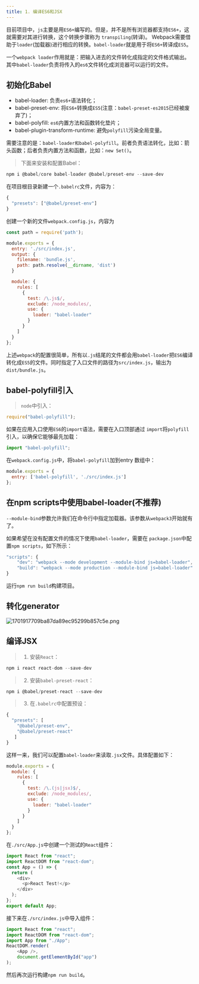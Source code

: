 ```yaml
---
title: 1. 编译ES6和JSX
---
```


目前项目中，`js`主要是用`ES6+`编写的。但是，并不是所有浏览器都支持`ES6+`，这就需要对其进行转换，这个转换步骤称为 `transpiling`(转译)。
Webpack需要借助于`loader`(加载器)进行相应的转换。`babel-loader`就是用于将`ES6+`转译成`ES5`。

一个`webpack loader`作用就是：把输入进去的文件转化成指定的文件格式输出。其中`babel-loader`负责将传入的`es6`文件转化成浏览器可以运行的文件。

## 初始化Babel

* babel-loader: 负责`es6+`语法转化；
* babel-preset-env: 将`ES6+`转换成`ES5`(注意：`babel-preset-es2015`已经被废弃了)；
* babel-polyfill: `es6`内置方法和函数转化垫片；
* babel-plugin-transform-runtime: 避免`polyfill`污染全局变量。

需要注意的是：`babel-loader和babel-polyfill`。前者负责语法转化，比如：箭头函数；后者负责内置方法和函数，比如：`new Set()`。

>下面来安装和配置Babel：

```js
npm i @babel/core babel-loader @babel/preset-env --save-dev
```
在项目根目录新建一个`.babelrc`文件，内容为：
```js
{
  "presets": ["@babel/preset-env"]
}
```
创建一个新的文件`webpack.config.js`，内容为
```js
const path = require('path');

module.exports = {
  entry: './src/index.js',
  output: {
    filename: 'bundle.js',
    path: path.resolve(__dirname, 'dist')
  }

  module: {
    rules: [
      {
        test: /\.js$/,
        exclude: /node_modules/,
        use: {
          loader: "babel-loader"
        }
      }
    ]
  }
};
```
上述`webpack`的配置很简单，所有以`.js`结尾的文件都会用`babel-loader`把`ES6`编译转化成`ES5`的文件。同时指定了入口文件的路径为`src/index.js`，输出为`dist/bundle.js`。

## babel-polyfill引入
>`node`中引入：
```js
require("babel-polyfill");
```
如果在应用入口使用`ES6`的`import`语法，需要在入口顶部通过 `import`将`polyfill`引入，以确保它能够最先加载：
```js
import "babel-polyfill";
```
在`webpack.config.js`中，将`babel-polyfill`加到entry 数组中：
```js
module.exports = {
  entry: ['babel-polyfill', './src/index.js']
};
```

## 在npm scripts中使用babel-loader(不推荐)
`--module-bind`参数允许我们在命令行中指定加载器。该参数从`webpack3`开始就有了。

如果希望在没有配置文件的情况下使用`babel-loader`，需要在 `package.json`中配置`npm scripts`，如下所示：
```js
"scripts": {
    "dev": "webpack --mode development --module-bind js=babel-loader",
    "build": "webpack --mode production --module-bind js=babel-loader"
}
```
运行`npm run build`构建项目。

## 转化generator
![1701917709ba87da89ec95299b857c5e.png](evernotecid://AC85336C-B325-443E-8ED7-E6554790A944/appyinxiangcom/10797539/ENResource/p1224)
## 编译JSX
>1. 安装`React`：
```js
npm i react react-dom --save-dev
```
>2. 安装`babel-preset-react`：
```js
npm i @babel/preset-react --save-dev
```
>3. 在`.babelrc`中配置预设：
```js
{
  "presets": [
    "@babel/preset-env",
    "@babel/preset-react"
   ]
}
```
这样一来，我们可以配置`babel-loader`来读取`.jsx`文件。具体配置如下：
```js
module.exports = {
  module: {
    rules: [
      {
        test: /\.(js|jsx)$/,
        exclude: /node_modules/,
        use: {
          loader: "babel-loader"
        }
      }
    ]
  }
};
```
在`./src/App.js`中创建一个测试的`React`组件：
```js
import React from "react";
import ReactDOM from "react-dom";
const App = () => {
  return (
    <div>
      <p>React Test!</p>
    </div>
  );
};
export default App;
```
接下来在`./src/index.js`中导入组件：
```js
import React from "react";
import ReactDOM from "react-dom";
import App from "./App";
ReactDOM.render(
    <App />,
    document.getElementById("app")
);
```
然后再次运行构建`npm run build`。
